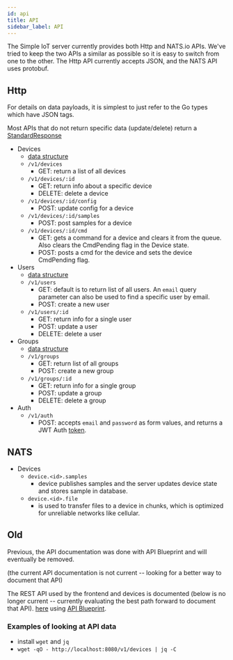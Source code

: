 ```yaml
---
id: api
title: API
sidebar_label: API
---
```


The Simple IoT server currently provides both Http and NATS.io APIs. We've tried
to keep the two APIs a similar as possible so it is easy to switch from one to
the other. The Http API currently accepts JSON, and the NATS API uses protobuf.

## Http

For details on data payloads, it is simplest to just refer to the Go types which
have JSON tags.

Most APIs that do not return specific data (update/delete) return a
[StandardResponse](https://github.com/simpleiot/simpleiot/blob/master/data/api.go)

- Devices
  - [data structure](https://github.com/simpleiot/simpleiot/blob/master/data/device.go)
  - `/v1/devices`
    - GET: return a list of all devices
  - `/v1/devices/:id`
    - GET: return info about a specific device
    - DELETE: delete a device
  - `/v1/devices/:id/config`
    - POST: update config for a device
  - `/v1/devices/:id/samples`
    - POST: post samples for a device
  - `/v1/devices/:id/cmd`
    - GET: gets a command for a device and clears it from the queue. Also clears
      the CmdPending flag in the Device state.
    - POST: posts a cmd for the device and sets the device CmdPending flag.
- Users
  - [data structure](https://github.com/simpleiot/simpleiot/blob/master/data/user.go)
  - `/v1/users`
    - GET: default is to return list of all users. An `email` query parameter
      can also be used to find a specific user by email.
    - POST: create a new user
  - `/v1/users/:id`
    - GET: return info for a single user
    - POST: update a user
    - DELETE: delete a user
- Groups
  - [data structure](https://github.com/simpleiot/simpleiot/blob/master/data/group.go)
  - `/v1/groups`
    - GET: return list of all groups
    - POST: create a new group
  - `/v1/groups/:id`
    - GET: return info for a single group
    - POST: update a group
    - DELETE: delete a group
- Auth
  - `/v1/auth`
    - POST: accepts `email` and `password` as form values, and returns a JWT
      Auth
      [token](https://github.com/simpleiot/simpleiot/blob/master/data/auth.go).

## NATS

- Devices
  - `device.<id>.samples`
    - device publishes samples and the server updates device state and stores
      sample in database.
  - `device.<id>.file`
    - is used to transfer files to a device in chunks, which is optimized for
      unreliable networks like cellular.

## Old

Previous, the API documentation was done with API Blueprint and will eventually
be removed.

(the current API documentation is not current -- looking for a better way to
document that API)

The REST API used by the frontend and devices is documented (below is no longer
current -- currently evaluating the best path forward to document that API).
[here](https://htmlpreview.github.io/?https://github.com/simpleiot/simpleiot/blob/master/docs/api.html)
using [API Blueprint](api.apibp).

### Examples of looking at API data

- install `wget` and `jq`
- `wget -qO - http://localhost:8080/v1/devices | jq -C`
